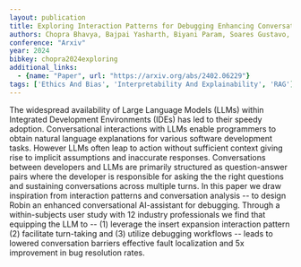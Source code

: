 ```yaml
---
layout: publication
title: Exploring Interaction Patterns for Debugging Enhancing Conversational Capabilities of AI-assistants
authors: Chopra Bhavya, Bajpai Yasharth, Biyani Param, Soares Gustavo, Radhakrishna Arjun, Parnin Chris, Gulwani Sumit
conference: "Arxiv"
year: 2024
bibkey: chopra2024exploring
additional_links:
  - {name: "Paper", url: "https://arxiv.org/abs/2402.06229"}
tags: ['Ethics And Bias', 'Interpretability And Explainability', 'RAG']
---
```

The widespread availability of Large Language Models (LLMs) within Integrated Development Environments (IDEs) has led to their speedy adoption. Conversational interactions with LLMs enable programmers to obtain natural language explanations for various software development tasks. However LLMs often leap to action without sufficient context giving rise to implicit assumptions and inaccurate responses. Conversations between developers and LLMs are primarily structured as question-answer pairs where the developer is responsible for asking the the right questions and sustaining conversations across multiple turns. In this paper we draw inspiration from interaction patterns and conversation analysis -- to design Robin an enhanced conversational AI-assistant for debugging. Through a within-subjects user study with 12 industry professionals we find that equipping the LLM to -- (1) leverage the insert expansion interaction pattern (2) facilitate turn-taking and (3) utilize debugging workflows -- leads to lowered conversation barriers effective fault localization and 5x improvement in bug resolution rates.
